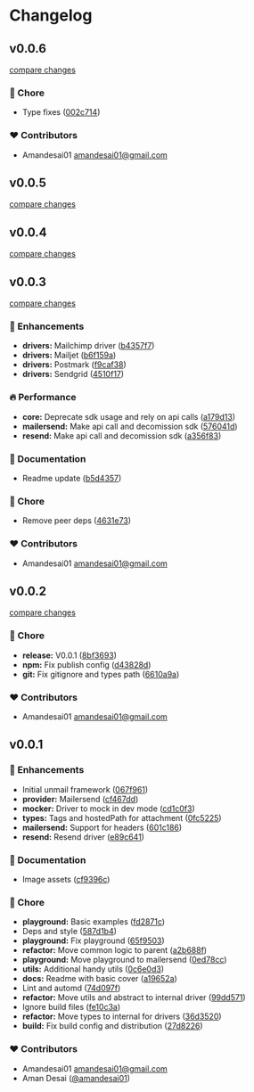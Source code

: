 # Changelog

## v0.0.6

[compare changes](https://github.com/unproducts/unmail/compare/v0.0.5...v0.0.6)

### 🏡 Chore

- Type fixes ([002c714](https://github.com/unproducts/unmail/commit/002c714))

### ❤️ Contributors

- Amandesai01 <amandesai01@gmail.com>

## v0.0.5

[compare changes](https://github.com/unproducts/unmail/compare/v0.0.4...v0.0.5)

## v0.0.4

[compare changes](https://github.com/unproducts/unmail/compare/v0.0.3...v0.0.4)

## v0.0.3

[compare changes](https://github.com/unproducts/unmail/compare/v0.0.2...v0.0.3)

### 🚀 Enhancements

- **drivers:** Mailchimp driver ([b4357f7](https://github.com/unproducts/unmail/commit/b4357f7))
- **drivers:** Mailjet ([b6f159a](https://github.com/unproducts/unmail/commit/b6f159a))
- **drivers:** Postmark ([f9caf38](https://github.com/unproducts/unmail/commit/f9caf38))
- **drivers:** Sendgrid ([4510f17](https://github.com/unproducts/unmail/commit/4510f17))

### 🔥 Performance

- **core:** Deprecate sdk usage and rely on api calls ([a179d13](https://github.com/unproducts/unmail/commit/a179d13))
- **mailersend:** Make api call and decomission sdk ([576041d](https://github.com/unproducts/unmail/commit/576041d))
- **resend:** Make api call and decomission sdk ([a356f83](https://github.com/unproducts/unmail/commit/a356f83))

### 📖 Documentation

- Readme update ([b5d4357](https://github.com/unproducts/unmail/commit/b5d4357))

### 🏡 Chore

- Remove peer deps ([4631e73](https://github.com/unproducts/unmail/commit/4631e73))

### ❤️ Contributors

- Amandesai01 <amandesai01@gmail.com>

## v0.0.2

[compare changes](https://github.com/unproducts/unmail/compare/v0.0.1...v0.0.2)

### 🏡 Chore

- **release:** V0.0.1 ([8bf3693](https://github.com/unproducts/unmail/commit/8bf3693))
- **npm:** Fix publish config ([d43828d](https://github.com/unproducts/unmail/commit/d43828d))
- **git:** Fix gitignore and types path ([6610a9a](https://github.com/unproducts/unmail/commit/6610a9a))

### ❤️ Contributors

- Amandesai01 <amandesai01@gmail.com>

## v0.0.1

### 🚀 Enhancements

- Initial unmail framework ([067f961](https://github.com/unproducts/unmail/commit/067f961))
- **provider:** Mailersend ([cf467dd](https://github.com/unproducts/unmail/commit/cf467dd))
- **mocker:** Driver to mock in dev mode ([cd1c0f3](https://github.com/unproducts/unmail/commit/cd1c0f3))
- **types:** Tags and hostedPath for attachment ([0fc5225](https://github.com/unproducts/unmail/commit/0fc5225))
- **mailersend:** Support for headers ([601c186](https://github.com/unproducts/unmail/commit/601c186))
- **resend:** Resend driver ([e89c641](https://github.com/unproducts/unmail/commit/e89c641))

### 📖 Documentation

- Image assets ([cf9396c](https://github.com/unproducts/unmail/commit/cf9396c))

### 🏡 Chore

- **playground:** Basic examples ([fd2871c](https://github.com/unproducts/unmail/commit/fd2871c))
- Deps and style ([587d1b4](https://github.com/unproducts/unmail/commit/587d1b4))
- **playground:** Fix playground ([65f9503](https://github.com/unproducts/unmail/commit/65f9503))
- **refactor:** Move common logic to parent ([a2b688f](https://github.com/unproducts/unmail/commit/a2b688f))
- **playground:** Move playground to mailersend ([0ed78cc](https://github.com/unproducts/unmail/commit/0ed78cc))
- **utils:** Additional handy utils ([0c6e0d3](https://github.com/unproducts/unmail/commit/0c6e0d3))
- **docs:** Readme with basic cover ([a19652a](https://github.com/unproducts/unmail/commit/a19652a))
- Lint and automd ([74d097f](https://github.com/unproducts/unmail/commit/74d097f))
- **refactor:** Move utils and abstract to internal driver ([99dd571](https://github.com/unproducts/unmail/commit/99dd571))
- Ignore build files ([fe10c3a](https://github.com/unproducts/unmail/commit/fe10c3a))
- **refactor:** Move types to internal for drivers ([36d3520](https://github.com/unproducts/unmail/commit/36d3520))
- **build:** Fix build config and distribution ([27d8226](https://github.com/unproducts/unmail/commit/27d8226))

### ❤️ Contributors

- Amandesai01 <amandesai01@gmail.com>
- Aman Desai ([@amandesai01](http://github.com/amandesai01))
